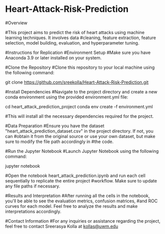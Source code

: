 # Heart-Attack-Risk-Prediction
#Overview

#This project aims to predict the risk of heart attacks using machine learning techniques. It involves data #cleaning, feature extraction, feature selection, model building, evaluation, and hyperparameter tuning.

#Instructions for Replication
#Environment Setup
#Make sure you have Anaconda 3.9 or later installed on your system.

#Clone the Repository
#Clone this repository to your local machine using the following command:

git clone https://github.com/sreekolla/Heart-Attack-Risk-Prediction.git

#Install Dependencies
#Navigate to the project directory and create a new conda environment using the provided environment.yml file:


cd heart_attack_prediction_project
conda env create -f environment.yml

#This will install all the necessary dependencies required for the project.

#Data Preparation
#Ensure you have the dataset "heart_attack_prediction_dataset.csv" in the project directory. If not, you can #obtain it from the original source or use your own dataset, but make sure to modify the file path accordingly in #the code.

#Run the Jupyter Notebook
#Launch Jupyter Notebook using the following command:


jupyter notebook

#Open the notebook heart_attack_prediction.ipynb and run each cell sequentially to replicate the entire project #workflow. Make sure to update any file paths if necessary.

#Results and Interpretation
#After running all the cells in the notebook, you'll be able to see the evaluation metrics, confusion matrices, #and ROC curves for each model. Feel free to analyze the results and make interpretations accordingly.

#Contact Information
#For any inquiries or assistance regarding the project, feel free to contact Sreerasya Kolla at kollas@uwm.edu
